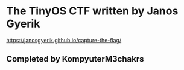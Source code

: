 # The TinyOS CTF written by Janos Gyerik
https://janosgyerik.github.io/capture-the-flag/
## Completed by KompyuterM3chakrs
